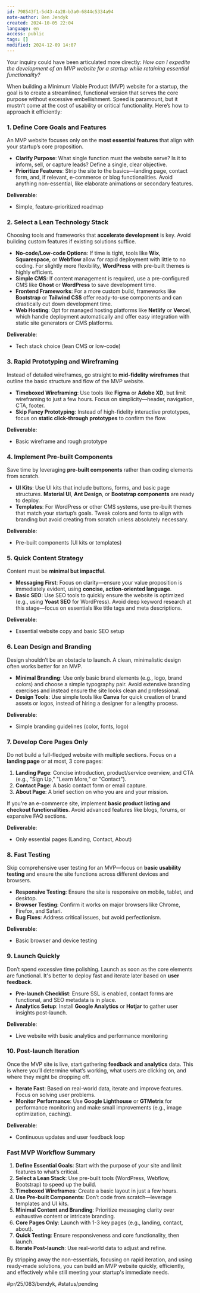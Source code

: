 ```yaml
---
id: 798543f1-5d43-4a28-b3a0-6844c5334a94
note-author: Ben Jendyk
created: 2024-10-05 22:04
language: en
access: public
tags: []
modified: 2024-12-09 14:07
---
```


Your inquiry could have been articulated more directly: *How can I expedite the development of an MVP website for a startup while retaining essential functionality?*

When building a Minimum Viable Product (MVP) website for a startup, the goal is to create a streamlined, functional version that serves the core purpose without excessive embellishment. Speed is paramount, but it mustn’t come at the cost of usability or critical functionality. Here’s how to approach it efficiently:

### **1. Define Core Goals and Features**

An MVP website focuses only on the **most essential features** that align with your startup’s core proposition.

- **Clarify Purpose**: What single function must the website serve? Is it to inform, sell, or capture leads? Define a single, clear objective.
- **Prioritize Features**: Strip the site to the basics—landing page, contact form, and, if relevant, e-commerce or blog functionalities. Avoid anything non-essential, like elaborate animations or secondary features.
  
**Deliverable**:
- Simple, feature-prioritized roadmap

### **2. Select a Lean Technology Stack**

Choosing tools and frameworks that **accelerate development** is key. Avoid building custom features if existing solutions suffice.

- **No-code/Low-code Options**: If time is tight, tools like **Wix**, **Squarespace**, or **Webflow** allow for rapid deployment with little to no coding. For slightly more flexibility, **WordPress** with pre-built themes is highly efficient.
- **Simple CMS**: If content management is required, use a pre-configured CMS like **Ghost** or **WordPress** to save development time.  
- **Frontend Frameworks**: For a more custom build, frameworks like **Bootstrap** or **Tailwind CSS** offer ready-to-use components and can drastically cut down development time.
- **Web Hosting**: Opt for managed hosting platforms like **Netlify** or **Vercel**, which handle deployment automatically and offer easy integration with static site generators or CMS platforms.

**Deliverable**:
- Tech stack choice (lean CMS or low-code)

### **3. Rapid Prototyping and Wireframing**

Instead of detailed wireframes, go straight to **mid-fidelity wireframes** that outline the basic structure and flow of the MVP website.

- **Timeboxed Wireframing**: Use tools like **Figma** or **Adobe XD**, but limit wireframing to just a few hours. Focus on simplicity—header, navigation, CTA, footer.
- **Skip Fancy Prototyping**: Instead of high-fidelity interactive prototypes, focus on **static click-through prototypes** to confirm the flow.

**Deliverable**:
- Basic wireframe and rough prototype

### **4. Implement Pre-built Components**

Save time by leveraging **pre-built components** rather than coding elements from scratch.

- **UI Kits**: Use UI kits that include buttons, forms, and basic page structures. **Material UI**, **Ant Design**, or **Bootstrap components** are ready to deploy.
- **Templates**: For WordPress or other CMS systems, use pre-built themes that match your startup’s goals. Tweak colors and fonts to align with branding but avoid creating from scratch unless absolutely necessary.

**Deliverable**:
- Pre-built components (UI kits or templates)

### **5. Quick Content Strategy**

Content must be **minimal but impactful**.

- **Messaging First**: Focus on clarity—ensure your value proposition is immediately evident, using **concise, action-oriented language**.
- **Basic SEO**: Use SEO tools to quickly ensure the website is optimized (e.g., using **Yoast SEO** for WordPress). Avoid deep keyword research at this stage—focus on essentials like title tags and meta descriptions.

**Deliverable**:
- Essential website copy and basic SEO setup

### **6. Lean Design and Branding**

Design shouldn’t be an obstacle to launch. A clean, minimalistic design often works better for an MVP.

- **Minimal Branding**: Use only basic brand elements (e.g., logo, brand colors) and choose a simple typography pair. Avoid extensive branding exercises and instead ensure the site looks clean and professional.
- **Design Tools**: Use simple tools like **Canva** for quick creation of brand assets or logos, instead of hiring a designer for a lengthy process.

**Deliverable**:
- Simple branding guidelines (color, fonts, logo)

### **7. Develop Core Pages Only**

Do not build a full-fledged website with multiple sections. Focus on a **landing page** or at most, 3 core pages:

1. **Landing Page**: Concise introduction, product/service overview, and CTA (e.g., "Sign Up," "Learn More," or "Contact").
2. **Contact Page**: A basic contact form or email capture.
3. **About Page**: A brief section on who you are and your mission.

If you're an e-commerce site, implement **basic product listing and checkout functionalities**. Avoid advanced features like blogs, forums, or expansive FAQ sections.

**Deliverable**:
- Only essential pages (Landing, Contact, About)

### **8. Fast Testing**

Skip comprehensive user testing for an MVP—focus on **basic usability testing** and ensure the site functions across different devices and browsers.

- **Responsive Testing**: Ensure the site is responsive on mobile, tablet, and desktop.
- **Browser Testing**: Confirm it works on major browsers like Chrome, Firefox, and Safari.
- **Bug Fixes**: Address critical issues, but avoid perfectionism.

**Deliverable**:
- Basic browser and device testing

### **9. Launch Quickly**

Don’t spend excessive time polishing. Launch as soon as the core elements are functional. It's better to deploy fast and iterate later based on **user feedback**.

- **Pre-launch Checklist**: Ensure SSL is enabled, contact forms are functional, and SEO metadata is in place.
- **Analytics Setup**: Install **Google Analytics** or **Hotjar** to gather user insights post-launch.

**Deliverable**:
- Live website with basic analytics and performance monitoring

### **10. Post-launch Iteration**

Once the MVP site is live, start gathering **feedback and analytics** data. This is where you’ll determine what’s working, what users are clicking on, and where they might be dropping off.

- **Iterate Fast**: Based on real-world data, iterate and improve features. Focus on solving user problems.
- **Monitor Performance**: Use **Google Lighthouse** or **GTMetrix** for performance monitoring and make small improvements (e.g., image optimization, caching).

**Deliverable**:
- Continuous updates and user feedback loop

### **Fast MVP Workflow Summary**

1. **Define Essential Goals**: Start with the purpose of your site and limit features to what’s critical.
2. **Select a Lean Stack**: Use pre-built tools (WordPress, Webflow, Bootstrap) to speed up the build.
3. **Timeboxed Wireframes**: Create a basic layout in just a few hours.
4. **Use Pre-built Components**: Don’t code from scratch—leverage templates and UI kits.
5. **Minimal Content and Branding**: Prioritize messaging clarity over exhaustive content or intricate branding.
6. **Core Pages Only**: Launch with 1-3 key pages (e.g., landing, contact, about).
7. **Quick Testing**: Ensure responsiveness and core functionality, then launch.
8. **Iterate Post-launch**: Use real-world data to adjust and refine.

By stripping away the non-essentials, focusing on rapid iteration, and using ready-made solutions, you can build an MVP website quickly, efficiently, and effectively while still meeting your startup's immediate needs.



#pr/25/083/bendyk, #status/pending